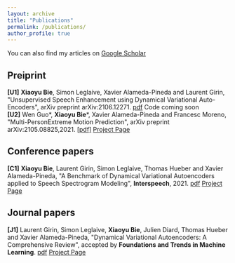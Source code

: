 ```yaml
---
layout: archive
title: "Publications"
permalink: /publications/
author_profile: true
---
```


<!-- {% if author.googlescholar %}
  You can also find my articles on <u><a href="{{author.googlescholar}}">my Google Scholar profile</a>.</u>
{% endif %}

{% include base_path %}

{% for post in site.publications reversed %}
  {% include archive-single.html %}
{% endfor %} -->
 
You can also find my articles on [Google Scholar](https://scholar.google.com/citations?user=Ymz1-_0AAAAJ&hl=en)

## Preiprint  
**[U1]** **Xiaoyu Bie**, Simon Leglaive, Xavier Alameda-Pineda and Laurent Girin, "Unsupervised Speech Enhancement using Dynamical Variational Auto-Encoders", arXiv preprint arXiv:2106.12271. [pdf](https://arxiv.org/pdf/2106.12271.pdf) Code coming soon  
**[U2]** Wen Guo*, **Xiaoyu Bie***, Xavier Alameda-Pineda and Francesc Moreno, "Multi-PersonExtreme Motion Prediction", arXiv preprint arXiv:2105.08825,2021. [[pdf]](https://arxiv.org/pdf/2105.08825.pdf) [Project Page](https://team.inria.fr/robotlearn/multi-person-extreme-motion-prediction-with-cross-interaction-attention/)  

## Conference papers  
**[C1]** **Xiaoyu Bie**, Laurent Girin, Simon Leglaive, Thomas Hueber and Xavier Alameda-Pineda, "A Benchmark of Dynamical Variational Autoencoders applied to Speech Spectrogram Modeling", **Interspeech**, 2021. [pdf](https://www.isca-speech.org/archive/pdfs/interspeech_2021/bie21_interspeech.pdf) [Project Page](https://team.inria.fr/robotlearn/a-benchmark-of-dynamical-variational-autoencoders-applied-to-speech-spectrogram-modeling)  

## Journal papers
**[J1]** Laurent Girin, Simon Leglaive, **Xiaoyu Bie**, Julien Diard, Thomas Hueber and Xavier Alameda-Pineda, "Dynamical Variational Autoencoders: A Comprehensive Review", accepted by **Foundations and Trends in Machine Learning**. [pdf](https://arxiv.org/pdf/2008.12595.pdf) [Project Page](https://team.inria.fr/robotlearn/dvae/)


